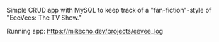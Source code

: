 Simple CRUD app with MySQL to keep track of a "fan-fiction"-style of "EeeVees: The TV Show."

Running app: https://mikecho.dev/projects/eevee_log